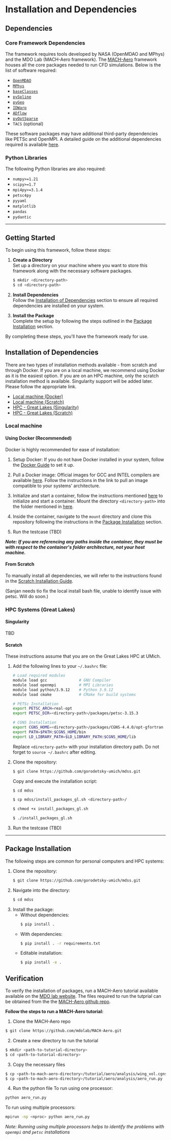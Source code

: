 # Installation and Dependencies

## Dependencies

### Core Framework Dependencies
The framework requires tools developed by NASA (OpenMDAO and MPhys) and the MDO Lab (MACH-Aero framework). The [MACH-Aero](https://mdolab-mach-aero.readthedocs-hosted.com/en/latest/index.html) framework houses all the core packages needed to run CFD simulations. Below is the list of software required:

- [`OpenMDAO`](https://github.com/OpenMDAO/OpenMDAO)
- [`MPhys`](https://github.com/OpenMDAO/mphys)
- [`baseClasses`](https://github.com/mdolab/baseclasses)
- [`pySpline`](https://github.com/mdolab/pyspline)
- [`pyGeo`](https://github.com/mdolab/pygeo)
- [`IDWarp`](https://github.com/mdolab/idwarp)
- [`ADflow`](https://github.com/mdolab/adflow)
- [`pyOptSparse`](https://github.com/mdolab/pyoptsparse)
- `TACS` (optional)

These software packages may have additional third-party dependencies like PETSc and OpenMPI. A detailed guide on the additional dependencies required is available [here](https://mdolab-mach-aero.readthedocs-hosted.com/en/latest/installInstructions/installFromScratch.html).

### Python Libraries
The following Python libraries are also required:

- `numpy>=1.21`
- `scipy>=1.7`
- `mpi4py>=3.1.4`
- `petsc4py`
- `pyyaml`
- `matplotlib`
- `pandas`
- `pydantic`


---
## Getting Started
To begin using this framework, follow these steps:

1. **Create a Directory**  
   Set up a directory on your machine where you want to store this framework along with the necessary software packages.

    ```bash
    $ mkdir <directory-path> 
    $ cd <directory-path>
    ```

2. **Install Dependencies**  
   Follow the [Installation of Dependencies](#installation-of-dependencies) section to ensure all required dependencies are installed on your system.

3. **Install the Package**  
   Complete the setup by following the steps outlined in the [Package Installation](#package-installation) section.

By completing these steps, you'll have the framework ready for use.


## Installation of Dependencies

There are two types of installation methods available - from scratch and through Docker. If you are on a local machine, we recommend using Docker as it is the easiest option. If you are on an HPC machine, only the scratch installation method is available. Singularity support will be added later. Please follow the appropriate link.

- [Local machine (Docker)](#using-docker-recommended)
- [Local machine (Scratch)](#from-scratch)
- [HPC - Great Lakes (Singularity)](#singularity)
- [HPC - Great Lakes (Scratch)](#scratch)

### Local machine

#### Using Docker (Recommended)
Docker is highly recommended for ease of installation:

1. Setup Docker: If you do not have Docker installed in your system, follow the [Docker Guide](https://docs.docker.com/) to set it up.

2. Pull a Docker image: Official images for GCC and INTEL compilers are available [here](https://mdolab-mach-aero.readthedocs-hosted.com/en/latest/installInstructions/dockerInstructions.html). Follow the instructions in the link to pull an image compatible to your systems' architecture.

3. Initialize and start a container, follow the instructions mentioned [here](https://mdolab-mach-aero.readthedocs-hosted.com/en/latest/installInstructions/dockerInstructions.html#initialize-docker-container) to initialize and start a container. Mount the directory `<directory-path>` into the folder mentioned in [here](https://mdolab-mach-aero.readthedocs-hosted.com/en/latest/installInstructions/dockerInstructions.html#initialize-docker-container).

4. Inside the container, navigate to the `mount` directory and clone this repository following the instructions in the [Package Installation](#package-installation) section.

5. Run the testcase (TBD)

**_Note: If you are referencing any paths inside the container, they must be with respect to the container's folder architecture, not your host machine._**

#### From Scratch

To manually install all dependencies, we will refer to the instructions found in the [Scratch Installation Guide](https://mdolab-mach-aero.readthedocs-hosted.com/en/latest/installInstructions/installFromScratch.html).

(Sanjan needs tio fix the local install bash file, unable to identify issue with petsc. Will do soon.)

### HPC Systems (Great Lakes)

#### Singularity 
TBD

#### Scratch

These instructions assume that you are on the Great Lakes HPC at UMich.

1. Add the following lines to your `~/.bashrc` file:
    ```bash
    # Load required modules
    module load gcc              # GNU Compiler
    module load openmpi          # MPI Libraries
    module load python/3.9.12    # Python 3.9.12
    module load cmake            # CMake for build systems

    # PETSc Installation
    export PETSC_ARCH=real-opt
    export PETSC_DIR=<directory-path>/packages/petsc-3.15.3

    # CGNS Installation
    export CGNS_HOME=<directory-path>/packages/CGNS-4.4.0/opt-gfortran
    export PATH=$PATH:$CGNS_HOME/bin
    export LD_LIBRARY_PATH=$LD_LIBRARY_PATH:$CGNS_HOME/lib
    ```
    Replace `<directory-path>` with your installation directory path. Do not forget to `source ~/.bashrc` after editing.

2. Clone the repository:
    ```bash
    $ git clone https://github.com/gorodetsky-umich/mdss.git
    ```

    Copy and execute the installation script:
    ```bash
    $ cd mdss

    $ cp mdss/install_packages_gl.sh <directory-path>/
    
    $ chmod +x install_packages_gl.sh

    $ ./install_packages_gl.sh
    ```

3. Run the testcase (TBD)

---

## Package Installation

The following steps are common for personal computers and HPC systems:

1. Clone the repository:
    ```bash
    $ git clone https://github.com/gorodetsky-umich/mdss.git
    ```
2. Navigate into the directory:
    ```bash
    $ cd mdss
    ```
3. Install the package:
    - Without dependencies:
        ```bash 
        $ pip install .
        ```
    - With dependencies:
        ```bash
        $ pip install . -r requirements.txt
        ```
    - Editable installation:
        ```bash
        $ pip install -e .
        ```

## Verification

To verify the installation of packages, run a MACH-Aero tutorial available available on the [MDO lab website](https://mdolab-mach-aero.readthedocs-hosted.com/en/latest/machAeroTutorials/aero_adflow.html). The files required to run the tutprial can be obtained from the the [MACH-Aero github repo](https://github.com/mdolab/MACH-Aero.git).

**Follow the steps to run a MACH-Aero tutorial:**

1. Clone the MACH-Aero repo
```bash
$ git clone https://github.com/mdolab/MACH-Aero.git
```

2. Create a new directory to run the tutorial
```bash
$ mkdir <path-to-tutorial-directory>
$ cd <path-to-tutorial-directory>
```
3. Copy the necessary files
```bash
$ cp <path-to-mach-aero-directory>/tutorial/aero/analysis/wing_vol.cgns .
$ cp <path-to-mach-aero-directory>/tutorial/aero/analysis/aero_run.py
```
4. Run the python file
To run using one processor:
```bash
python aero_run.py
```
To run using multiple processors:
```bash
mpirun -np <nproc> python aero_run.py
```
*_Note: Running using multiple processors helps to identify the problems with `openmpi` and `petsc` installations_*